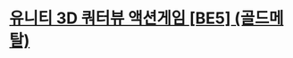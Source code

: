 # [유니티 3D 쿼터뷰 액션게임 [BE5] (골드메탈)](https://www.youtube.com/playlist?list=PLO-mt5Iu5TeYkrBzWKuTCl6IUm_bA6BKy)
